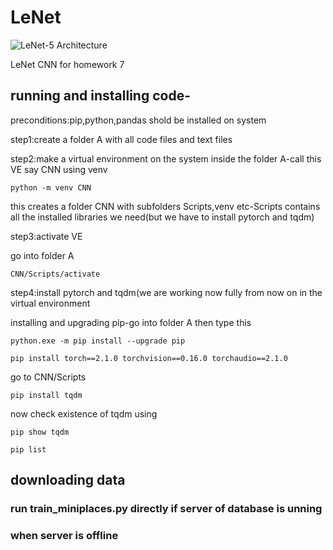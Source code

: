 # LeNet

![LeNet-5 Architecture](https://upload.wikimedia.org/wikipedia/commons/3/35/LeNet-5_architecture.svg "LeNet-5 Architecture")

LeNet CNN for homework 7

## running and installing code-

preconditions:pip,python,pandas shold be installed on system

step1:create a folder A with all code files and text files

step2:make a virtual environment on the system inside the folder A-call this VE say CNN using venv

```python -m venv CNN```

this creates a folder CNN with subfolders Scripts,venv etc-Scripts contains all the installed libraries we need(but we have to install pytorch and tqdm)

step3:activate VE

go into folder A

```CNN/Scripts/activate```

step4:install pytorch and tqdm(we are working now fully from now on in the virtual environment

installing and upgrading pip-go into folder A then type this

```python.exe -m pip install --upgrade pip```

```pip install torch==2.1.0 torchvision==0.16.0 torchaudio==2.1.0```

go to CNN/Scripts

```pip install tqdm```

now check existence of tqdm using

```pip show tqdm```

```pip list```

## downloading data

### run train_miniplaces.py directly if server of database is unning

### when server is offline





